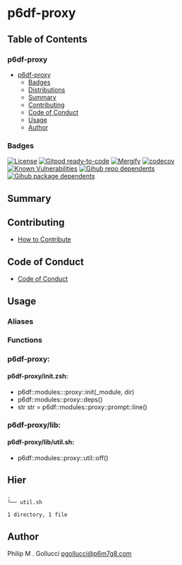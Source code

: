 # p6df-proxy

## Table of Contents


### p6df-proxy
- [p6df-proxy](#p6df-proxy)
  - [Badges](#badges)
  - [Distributions](#distributions)
  - [Summary](#summary)
  - [Contributing](#contributing)
  - [Code of Conduct](#code-of-conduct)
  - [Usage](#usage)
  - [Author](#author)

### Badges

[![License](https://img.shields.io/badge/License-Apache%202.0-yellowgreen.svg)](https://opensource.org/licenses/Apache-2.0)
[![Gitpod ready-to-code](https://img.shields.io/badge/Gitpod-ready--to--code-blue?logo=gitpod)](https://gitpod.io/#https://github.com/p6m7g8/p6df-proxy)
[![Mergify](https://img.shields.io/endpoint.svg?url=https://gh.mergify.io/badges/p6m7g8/p6df-proxy/&style=flat)](https://mergify.io)
[![codecov](https://codecov.io/gh/p6m7g8/p6df-proxy/branch/master/graph/badge.svg?token=14Yj1fZbew)](https://codecov.io/gh/p6m7g8/p6df-proxy)
[![Known Vulnerabilities](https://snyk.io/test/github/p6m7g8/p6df-proxy/badge.svg?targetFile=package.json)](https://snyk.io/test/github/p6m7g8/p6df-proxy?targetFile=package.json)
[![Gihub repo dependents](https://badgen.net/github/dependents-repo/p6m7g8/p6df-proxy)](https://github.com/p6m7g8/p6df-proxy/network/dependents?dependent_type=REPOSITORY)
[![Gihub package dependents](https://badgen.net/github/dependents-pkg/p6m7g8/p6df-proxy)](https://github.com/p6m7g8/p6df-proxy/network/dependents?dependent_type=PACKAGE)

## Summary

## Contributing

- [How to Contribute](CONTRIBUTING.md)

## Code of Conduct

- [Code of Conduct](https://github.com/p6m7g8/.github/blob/master/CODE_OF_CONDUCT.md)

## Usage


### Aliases


### Functions

### p6df-proxy:

#### p6df-proxy/init.zsh:

- p6df::modules:::proxy::init(_module, dir)
- p6df::modules::proxy::deps()
- str str = p6df::modules::proxy::prompt::line()


### p6df-proxy/lib:

#### p6df-proxy/lib/util.sh:

- p6df::modules::proxy::util::off()



## Hier
```text
.
└── util.sh

1 directory, 1 file
```
## Author

Philip M . Gollucci <pgollucci@p6m7g8.com>
